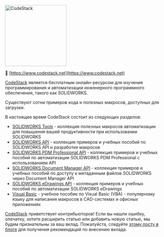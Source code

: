 <img src="https://www.codestack.net/logo.svg" alt="CodeStack" width="200">

&#128279; [https://www.codestack.net](https://www.codestack.net)

[CodeStack](https://www.codestack.net) является бесплатным онлайн-ресурсом для изучения программирования и автоматизации инженерного программного обеспечения, такого как SOLIDWORKS.

Существуют сотни примеров кода и полезных макросов, доступных для загрузки.

В настоящее время CodeStack состоит из следующих разделов:

* [SOLIDWORKS Tools](https://www.codestack.net/solidworks-tools/) - коллекция полезных макросов автоматизации для повышения вашей продуктивности при использовании SOLIDWORKS
* [SOLIDWORKS API](https://www.codestack.net/solidworks-api/) - коллекция примеров и учебных пособий по SOLIDWORKS API и разработке макросов
* [SOLIDWORKS PDM Professional API](https://www.codestack.net/solidworks-pdm-api/) - коллекция примеров и учебных пособий по автоматизации SOLIDWORKS PDM Professional с использованием API
* [SOLIDWORKS Document Manager API](https://www.codestack.net/solidworks-document-manager-api/) - коллекция примеров и учебных пособий по доступу к метаданным файлов SOLIDWORKS через Document Manager API
* [SOLIDWORKS eDrawings API](https://www.codestack.net/edrawings-api/) - коллекция примеров и учебных пособий по автоматизации SOLIDWORKS eDrawings
* [Visual Basic](https://www.codestack.net/visual-basic/) - учебное пособие по Visual Basic (VBA) - популярному языку для написания макросов в CAD-системах и офисных приложениях

[CodeStack](https://www.codestack.net) приветствует контрибьюторов! Если вы нашли ошибку, опечатку, хотите расширить статью или добавить новую статью, мы будем признательны за ваш вклад. Пожалуйста, следуйте [этому посту в блоге](https://blog.xarial.com/codestack-opensource/) для получения рекомендаций по внесению вклада.
